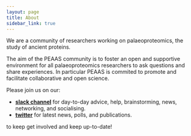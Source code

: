 ```yaml
---
layout: page
title: About
sidebar_link: true
---
```

<!-- Last edit of this page: 10-10-2023>
<!-- Replace this image down the line (10-10-23)
<img src="/assets/media/PEAAS-Logo-Full-Colour.svg" class="center" width="50%" >
-->
We are a community of researchers working on palaeoproteomics, the study of ancient proteins.

The aim of the PEAAS community is to foster an open and supportive environment for all palaeoproteomics researchers to ask questions and share experiences. In particular PEAAS is commited to promote and facilitate collaborative and open science.


<!-- Blurb from SPAAM, keep for now to copy link structure later

We aim to openly [share](https://PEAAS-community.slack.com/) knowledge and experience to find on solutions to common challenges and obstacles that the field faces.
We run various collaborative [projects](/projects) for the benefit of the whole community and to progress the field.
We have various [events and a yearly workshop](/categories/events) with cycling organisation committees to improve networking. -->

Please join us on our:

- [**slack channel**](https://join.slack.com/t/peaas-group/shared_invite/zt-24xmvzg4x-B2XHxI~YX2LmYLwvGgN87g)
for day-to-day advice, help, brainstorming, news, networking, and socialising.
- [**twitter**](http://twitter.com/PEAAS_community) for latest news, polls, and publications.

<!-- Add more of these later as they become applicable, also paraphrase above text on slack and twitter. Now direct copy from SPAAM.

- [**mailing list**](https://www.listserv.dfn.de/sympa/info/PEAAS-community) for announcements, calls, and notices.
- [**mastodon**](htthttps://genomic.social/@PEAAS_community) for latest news, polls, and publications.
- [**youtube**](https://www.youtube.com/@PEAAS-community) for latest videos, lectures, recordings.
-->

to keep get involved and keep up-to-date!

<!-- Add this later once things are a bit more clear

If you have any questions or want to reach out for more info about our PEAAS community, [**the steering committee**](https://PEAAS-community.github.io/steering_committee/) is here to assist you.

<i style="font-size: 10pt">The PEAAS Community is an affiliate of [The International Society for Biomolecular Archaeology (ISBA)](https://isbarch.org), a Charitable Incorporated Organisation registered in England. ISBA provides infrastructural and financial support of the student-led activities of PEAAS.></i>
